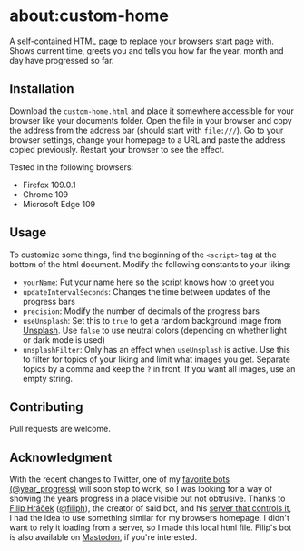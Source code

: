 # about:custom-home
A self-contained HTML page to replace your browsers start page with. Shows current time, greets you and tells you how far the year, month and day have progressed so far.

## Installation

Download the `custom-home.html` and place it somewhere accessible for your browser like your documents folder.
Open the file in your browser and copy the address from the address bar (should start with `file:///`).
Go to your browser settings, change your homepage to a URL and paste the address copied previously.
Restart your browser to see the effect.

Tested in the following browsers:
- Firefox 109.0.1
- Chrome 109
- Microsoft Edge 109

## Usage
To customize some things, find the beginning of the `<script>` tag at the bottom of the html document.
Modify the following constants to your liking:
- `yourName`: Put your name here so the script knows how to greet you
- `updateIntervalSeconds`: Changes the time between updates of the progress bars
- `precision`: Modify the number of decimals of the progress bars
- `useUnsplash`: Set this to `true` to get a random background image from [Unsplash](https://unsplash.com/). Use `false` to use neutral colors (depending on whether light or dark mode is used)
- `unsplashFilter`: Only has an effect when `useUnsplash` is active. Use this to filter for topics of your liking and limit what images you get. Separate topics by a comma and keep the `?` in front. If you want all images, use an empty string.

## Contributing
Pull requests are welcome.

## Acknowledgment
With the recent changes to Twitter, one of my [favorite bots (@year_progress)](https://twitter.com/year_progress) will soon stop to work, so I was looking for a way of showing the years progress in a place visible but not obtrusive.
Thanks to [Filip Hráček](https://filiph.net/) ([@filiph](https://github.com/filiph)), the creator of said bot, and his [server that controls it](http://progressbarserver.appspot.com/), I had the idea to use something similar for my browsers homepage. I didn't want to rely it loading from a server, so I made this local html file.
Filip's bot is also available on [Mastodon](https://techhub.social/@year_progress), if you're interested.